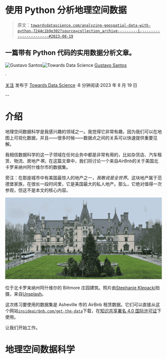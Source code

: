 # 使用 Python 分析地理空间数据

> 原文：[`towardsdatascience.com/analyzing-geospatial-data-with-python-7244c1b9e302?source=collection_archive---------1-----------------------#2023-08-19`](https://towardsdatascience.com/analyzing-geospatial-data-with-python-7244c1b9e302?source=collection_archive---------1-----------------------#2023-08-19)

## 一篇带有 Python 代码的实用数据分析文章。

[](https://gustavorsantos.medium.com/?source=post_page-----7244c1b9e302--------------------------------)![Gustavo Santos](https://gustavorsantos.medium.com/?source=post_page-----7244c1b9e302--------------------------------)[](https://towardsdatascience.com/?source=post_page-----7244c1b9e302--------------------------------)![Towards Data Science](https://towardsdatascience.com/?source=post_page-----7244c1b9e302--------------------------------) [Gustavo Santos](https://gustavorsantos.medium.com/?source=post_page-----7244c1b9e302--------------------------------)

·

[关注](https://medium.com/m/signin?actionUrl=https%3A%2F%2Fmedium.com%2F_%2Fsubscribe%2Fuser%2F4429d99b1245&operation=register&redirect=https%3A%2F%2Ftowardsdatascience.com%2Fanalyzing-geospatial-data-with-python-7244c1b9e302&user=Gustavo+Santos&userId=4429d99b1245&source=post_page-4429d99b1245----7244c1b9e302---------------------post_header-----------) 发布于 [Towards Data Science](https://towardsdatascience.com/?source=post_page-----7244c1b9e302--------------------------------) ·8 分钟阅读·2023 年 8 月 19 日[](https://medium.com/m/signin?actionUrl=https%3A%2F%2Fmedium.com%2F_%2Fvote%2Ftowards-data-science%2F7244c1b9e302&operation=register&redirect=https%3A%2F%2Ftowardsdatascience.com%2Fanalyzing-geospatial-data-with-python-7244c1b9e302&user=Gustavo+Santos&userId=4429d99b1245&source=-----7244c1b9e302---------------------clap_footer-----------)

--

[](https://medium.com/m/signin?actionUrl=https%3A%2F%2Fmedium.com%2F_%2Fbookmark%2Fp%2F7244c1b9e302&operation=register&redirect=https%3A%2F%2Ftowardsdatascience.com%2Fanalyzing-geospatial-data-with-python-7244c1b9e302&source=-----7244c1b9e302---------------------bookmark_footer-----------)

# 介绍

地理空间数据科学是我感兴趣的领域之一。我觉得它非常有趣，因为我们可以在地图上可视化数据，并且——很多时候——数据点之间的关系可以快速提供重要见解。

我相信数据科学的这一子领域在任何业务中都是非常有用的，比如杂货店、汽车租赁、物流、房地产*等*。在这篇文章中，我们将讨论一个来自*AirBnb*的关于美国北卡罗来纳州阿什维尔市的数据集。

旁注：在那座城市中有美国最惊人的地产之一，*我敢说是全世界*。这块地产属于范德堡家族，在很长一段时间里，它是美国最大的私人地产。那么，它绝对值得一次参观，但这不是本文的核心内容。

![](img/bd00be96cce8bdcd4578ea74975fb8ad.png)

位于北卡罗来纳州阿什维尔的 Biltmore 庄园建筑。照片由[Stephanie Klepacki](https://unsplash.com/@sklepacki?utm_source=unsplash&utm_medium=referral&utm_content=creditCopyText)拍摄，来自[Unsplash](https://unsplash.com/photos/60IeQ4lmDGs?utm_source=unsplash&utm_medium=referral&utm_content=creditCopyText)。

这次练习要使用的数据集是 Asheville 市的 AirBnb 租赁数据。它们可以直接从这个网站[`insideairbnb.com/get-the-data`](http://insideairbnb.com/get-the-data)下载，在[知识共享署名 4.0 国际许可证](http://creativecommons.org/licenses/by/4.0/)下使用。

让我们开始工作。

# 地理空间数据科学
